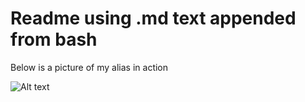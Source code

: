 # Readme using .md text appended from bash


Below is a picture of my alias in action


![Alt text]("Environment_Variable_Setup.png")
